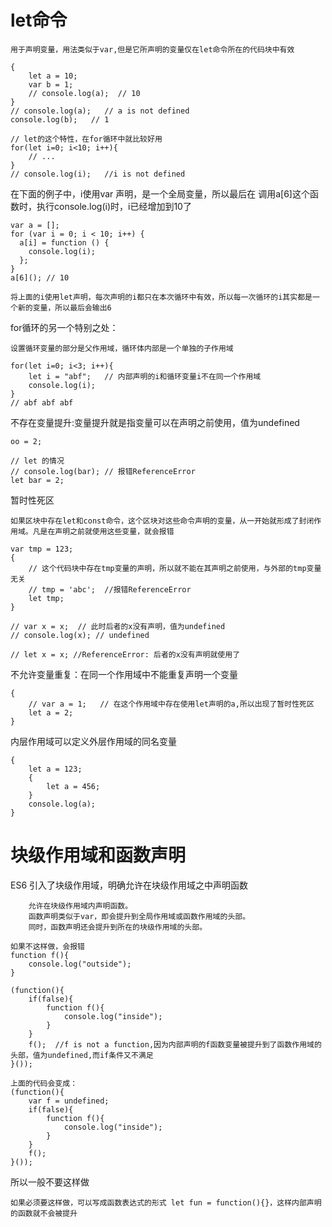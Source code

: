 # let命令
    用于声明变量，用法类似于var,但是它所声明的变量仅在let命令所在的代码块中有效

```
{
    let a = 10;
    var b = 1;
    // console.log(a);  // 10
}
// console.log(a);   // a is not defined
console.log(b);   // 1

// let的这个特性，在for循环中就比较好用
for(let i=0; i<10; i++){
    // ...
}
// console.log(i);   //i is not defined
```

在下面的例子中，i使用var 声明，是一个全局变量，所以最后在
调用a[6]这个函数时，执行console.log(i)时，i已经增加到10了
```
var a = [];
for (var i = 0; i < 10; i++) {
  a[i] = function () {
    console.log(i);
  };
}
a[6](); // 10

将上面的i使用let声明，每次声明的i都只在本次循环中有效，所以每一次循环的i其实都是一个新的变量，所以最后会输出6
```

for循环的另一个特别之处：

    设置循环变量的部分是父作用域，循环体内部是一个单独的子作用域

```
for(let i=0; i<3; i++){
    let i = "abf";   // 内部声明的i和循环变量i不在同一个作用域
    console.log(i);  
}
// abf abf abf
```

不存在变量提升:变量提升就是指变量可以在声明之前使用，值为undefined

```
oo = 2;

// let 的情况
// console.log(bar); // 报错ReferenceError
let bar = 2;
```

暂时性死区

    如果区块中存在let和const命令，这个区块对这些命令声明的变量，从一开始就形成了封闭作用域。凡是在声明之前就使用这些变量，就会报错

```
var tmp = 123;
{
    // 这个代码块中存在tmp变量的声明，所以就不能在其声明之前使用，与外部的tmp变量无关
    // tmp = 'abc';  //报错ReferenceError
    let tmp;
}

// var x = x;  // 此时后者的x没有声明，值为undefined
// console.log(x); // undefined

// let x = x; //ReferenceError: 后者的x没有声明就使用了
```

不允许变量重复：在同一个作用域中不能重复声明一个变量

```
{
    // var a = 1;   // 在这个作用域中存在使用let声明的a,所以出现了暂时性死区
    let a = 2;  
}
```

内层作用域可以定义外层作用域的同名变量

```
{
    let a = 123;
    {
        let a = 456;
    }
    console.log(a);
}
```

# 块级作用域和函数声明

ES6 引入了块级作用域，明确允许在块级作用域之中声明函数

        允许在块级作用域内声明函数。
        函数声明类似于var，即会提升到全局作用域或函数作用域的头部。
        同时，函数声明还会提升到所在的块级作用域的头部。

```
如果不这样做，会报错
function f(){
    console.log("outside");
}

(function(){
    if(false){
        function f(){
            console.log("inside");
        }
    }
    f();  //f is not a function,因为内部声明的f函数变量被提升到了函数作用域的头部，值为undefined,而if条件又不满足
}());

上面的代码会变成：
(function(){
    var f = undefined;
    if(false){
        function f(){
            console.log("inside");
        }
    }
    f();
}());
```

所以一般不要这样做

    如果必须要这样做，可以写成函数表达式的形式 let fun = function(){}，这样内部声明的函数就不会被提升
